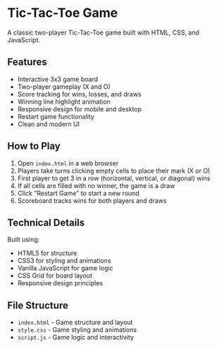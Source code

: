 # Tic-Tac-Toe Game

A classic two-player Tic-Tac-Toe game built with HTML, CSS, and JavaScript.

## Features

- Interactive 3x3 game board
- Two-player gameplay (X and O)
- Score tracking for wins, losses, and draws
- Winning line highlight animation
- Responsive design for mobile and desktop
- Restart game functionality
- Clean and modern UI

## How to Play

1. Open `index.html` in a web browser
2. Players take turns clicking empty cells to place their mark (X or O)
3. First player to get 3 in a row (horizontal, vertical, or diagonal) wins
4. If all cells are filled with no winner, the game is a draw
5. Click "Restart Game" to start a new round
6. Scoreboard tracks wins for both players and draws

## Technical Details

Built using:
- HTML5 for structure
- CSS3 for styling and animations
- Vanilla JavaScript for game logic
- CSS Grid for board layout
- Responsive design principles

## File Structure

- `index.html` - Game structure and layout
- `style.css` - Game styling and animations
- `script.js` - Game logic and interactivity